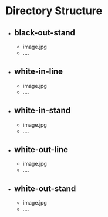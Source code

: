 # Directory Structure
- ## black-out-stand
  - image.jpg
  - ....
- ## white-in-line
  - image.jpg
  - ....
- ## white-in-stand
  - image.jpg
  - ....
- ## white-out-line
  - image.jpg
  - ....
- ## white-out-stand
  - image.jpg
  - ....

